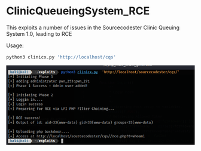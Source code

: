 # ClinicQueueingSystem_RCE
This exploits a number of issues in the Sourcecodester Clinic Queuing System 1.0, leading to RCE

Usage:

```bash
python3 clinicx.py 'http://localhost/cqs'
```

![](https://raw.githubusercontent.com/jmrcsnchz/ClinicQueueingSystem_RCE/main/Screenshot%202024-01-03%20113757.png)
